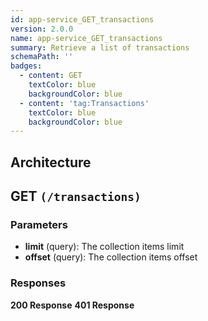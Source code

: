```yaml
---
id: app-service_GET_transactions
version: 2.0.0
name: app-service_GET_transactions
summary: Retrieve a list of transactions
schemaPath: ''
badges:
  - content: GET
    textColor: blue
    backgroundColor: blue
  - content: 'tag:Transactions'
    textColor: blue
    backgroundColor: blue
---
```

## Architecture
<NodeGraph />



## GET `(/transactions)`

### Parameters
- **limit** (query): The collection items limit
- **offset** (query): The collection items offset




### Responses
**200 Response**
<SchemaViewer file="response-200.json" maxHeight="500" id="response-200" />
      **401 Response**
<SchemaViewer file="response-401.json" maxHeight="500" id="response-401" />
